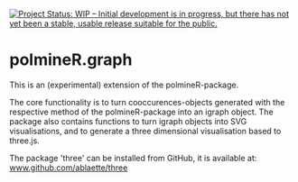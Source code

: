[![Project Status: WIP – Initial development is in progress, but there has not yet been a stable, usable release suitable for the public.](http://www.repostatus.org/badges/latest/wip.svg)](http://www.repostatus.org/#wip)

# polmineR.graph

This is an (experimental) extension of the polmineR-package.

The core functionality is to turn cooccurences-objects generated with the respective method of the polmineR-package into an igraph object.
The package also contains functions to turn igraph objects into SVG visualisations, and to generate a three dimensional visualisation based to three.js.

The package 'three' can be installed from GitHub, it is available at: www.github.com/ablaette/three
